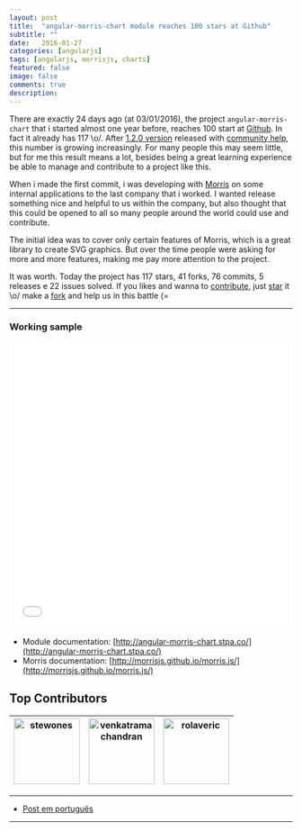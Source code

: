 ```yaml
---
layout: post
title:  "angular-morris-chart module reaches 100 stars at Github"
subtitle: ""
date:   2016-01-27
categories: [angularjs]
tags: [angularjs, morrisjs, charts]
featured: false
image: false
comments: true
description: 
---
```


There are exactly 24 days ago (at 03/01/2016), the project `angular-morris-chart` that i started almost one year before, reaches 100 start at [Github](https://github.com/stewones/angular-morris-chart).
In fact it already has 117 \o/. After [1.2.0 version](https://github.com/stewones/angular-morris-chart/releases/tag/1.2.0) released with [community help](https://github.com/stewones/angular-morris-chart/graphs/contributors), this number is growing increasingly.
For many people this may seem little, but for me this result means a lot, besides being a great learning experience be able to manage and contribute to a project like this.

When i made the first commit, i was developing with [Morris](http://morrisjs.github.io/morris.js/) on some internal applications to the last company that i worked.
I wanted release something nice and helpful to us within the company, but also thought that this could be opened to all so many people around the world could use and contribute. 

The initial idea was to cover only certain features of Morris, which is a great library to create SVG graphics.
But over the time people were asking for more and more features, making me pay more attention to the project.

It was worth. Today the project has 117 stars, 41 forks, 76 commits, 5 releases e 22 issues solved. If you likes and wanna to [contribute](https://github.com/stewones/angular-morris-chart/blob/master/CONTRIBUTING.md), just [star](https://github.com/stewones/angular-morris-chart/) it \o/ make a [fork](https://github.com/stewones/angular-morris-chart) and help us in this battle (=


---

### Working sample

<iframe width="100%" height="510" src="//jsfiddle.net/stewones/n6aaLckb/embedded/result,html,js/" allowfullscreen="allowfullscreen" frameborder="0"></iframe>

<br />

- Module documentation: [http://angular-morris-chart.stpa.co/](http://angular-morris-chart.stpa.co/)
- Morris documentation: [http://morrisjs.github.io/morris.js/](http://morrisjs.github.io/morris.js/)

## Top Contributors

[<img alt="stewones" src="https://avatars.githubusercontent.com/u/719763?v=3&s=117" width="117">](https://github.com/stewones) |[<img alt="venkatramachandran" src="https://avatars.githubusercontent.com/u/4744258?v=3&s=117" width="117">](https://github.com/venkatramachandran) |[<img alt="rolaveric" src="https://avatars.githubusercontent.com/u/960670?v=3&s=117" width="117">](https://github.com/rolaveric) |
:---: |:---: |:---: |

---

- [Post em português](/angularjs/2016/01/27/angular-morris-chart-conquista-100-stars-no-github.html)

---